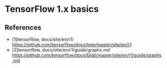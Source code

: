 # TensorFlow 1.x basics

## References

- [1]tensorflow, docs/site/en/r1/ https://github.com/tensorflow/docs/tree/master/site/en/r1
- [2]tensorflow, docs/site/en/r1/guide/graphs.md https://github.com/tensorflow/docs/blob/master/site/en/r1/guide/graphs.md
